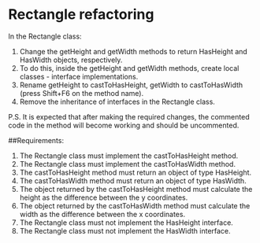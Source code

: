 # Rectangle refactoring

In the Rectangle class:
1. Change the getHeight and getWidth methods to return HasHeight and HasWidth objects, respectively.
2. To do this, inside the getHeight and getWidth methods, create local classes - interface implementations.
3. Rename getHeight to castToHasHeight, getWidth to castToHasWidth (press Shift+F6 on the method name).
4. Remove the inheritance of interfaces in the Rectangle class.

P.S. It is expected that after making the required changes, the commented code in the method will become working and should be uncommented.


##Requirements:
1. The Rectangle class must implement the castToHasHeight method.
2. The Rectangle class must implement the castToHasWidth method.
3. The castToHasHeight method must return an object of type HasHeight.
4. The castToHasWidth method must return an object of type HasWidth.
5. The object returned by the castToHasHeight method must calculate the height as 
	the difference between the y coordinates.
6. The object returned by the castToHasWidth method must calculate the width as 
	the difference between the x coordinates.
7. The Rectangle class must not implement the HasHeight interface.
8. The Rectangle class must not implement the HasWidth interface.